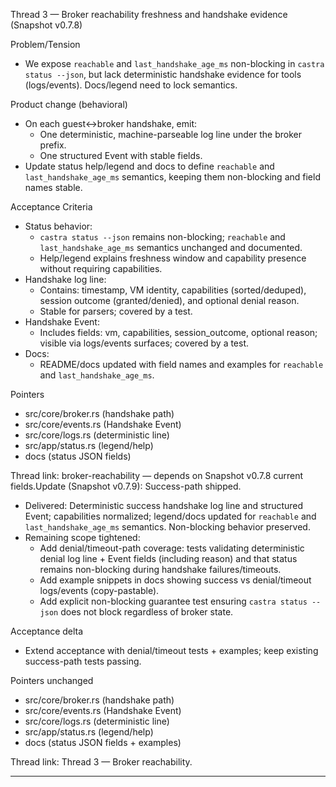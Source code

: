 Thread 3 — Broker reachability freshness and handshake evidence (Snapshot v0.7.8)

Problem/Tension
- We expose `reachable` and `last_handshake_age_ms` non-blocking in `castra status --json`, but lack deterministic handshake evidence for tools (logs/events). Docs/legend need to lock semantics.

Product change (behavioral)
- On each guest↔broker handshake, emit:
  - One deterministic, machine-parseable log line under the broker prefix.
  - One structured Event with stable fields.
- Update status help/legend and docs to define `reachable` and `last_handshake_age_ms` semantics, keeping them non-blocking and field names stable.

Acceptance Criteria
- Status behavior:
  - `castra status --json` remains non-blocking; `reachable` and `last_handshake_age_ms` semantics unchanged and documented.
  - Help/legend explains freshness window and capability presence without requiring capabilities.
- Handshake log line:
  - Contains: timestamp, VM identity, capabilities (sorted/deduped), session outcome (granted/denied), and optional denial reason.
  - Stable for parsers; covered by a test.
- Handshake Event:
  - Includes fields: vm, capabilities, session_outcome, optional reason; visible via logs/events surfaces; covered by a test.
- Docs:
  - README/docs updated with field names and examples for `reachable` and `last_handshake_age_ms`.

Pointers
- src/core/broker.rs (handshake path)
- src/core/events.rs (Handshake Event)
- src/core/logs.rs (deterministic line)
- src/app/status.rs (legend/help)
- docs (status JSON fields)

Thread link: broker-reachability — depends on Snapshot v0.7.8 current fields.Update (Snapshot v0.7.9): Success-path shipped.

- Delivered: Deterministic success handshake log line and structured Event; capabilities normalized; legend/docs updated for `reachable` and `last_handshake_age_ms` semantics. Non-blocking behavior preserved.
- Remaining scope tightened:
  - Add denial/timeout-path coverage: tests validating deterministic denial log line + Event fields (including reason) and that status remains non-blocking during handshake failures/timeouts.
  - Add example snippets in docs showing success vs denial/timeout logs/events (copy-pastable).
  - Add explicit non-blocking guarantee test ensuring `castra status --json` does not block regardless of broker state.

Acceptance delta
- Extend acceptance with denial/timeout tests + examples; keep existing success-path tests passing.

Pointers unchanged
- src/core/broker.rs (handshake path)
- src/core/events.rs (Handshake Event)
- src/core/logs.rs (deterministic line)
- src/app/status.rs (legend/help)
- docs (status JSON fields + examples)

Thread link: Thread 3 — Broker reachability.

---

